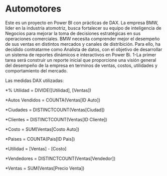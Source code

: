 # Automotores
Este es un proyecto en Power BI con prácticas de DAX.
La empresa BMW, lider en la industria atomotriz, busca fortalecer su equipo de inteligencia de Negocios para mejorar la toma de decisiones estratégicas en sus operaciones comerciales. BMW necesita comprender mejor el desempeño de sus ventas en distintos mercados y canales de distribición.
Para ello, ha decidido contratarme como Analista de datos, con el objetivo de desarrollar un sistema de reportes dinámicos e interactivos en Power Bi.
1-La primer tarea será construir un reporte inicial que proporcione una visión general del desempeño de la empresa en terminos de ventas, costos, utilidades y comportamiento del mercado.

Las medidas DAX utilizadas:

*% Utilidad = DIVIDE([Utilidad], [Ventas])

*Autos Vendidos = COUNTA(Ventas[ID Auto])

*Ciudades = DISTINCTCOUNT(Ventas[Ciudad]) 

*Clientes = DISTINCTCOUNT(Ventas[ID Cliente])

*Costo = SUM(Ventas[Costo Auto])

*Paises = COUNTA(Pais[ID Pais])

*Utilidad = [Ventas] - [Costo] 

*Vendedores = DISTINCTCOUNT(Ventas[Vendedor])

*Ventas = SUM(Ventas[Precio Venta]) 

